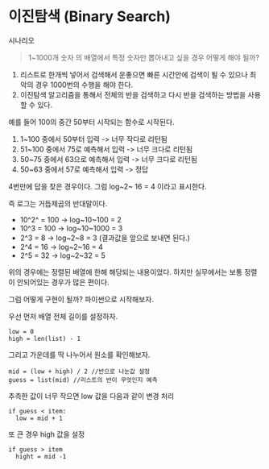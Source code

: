 # 이진탐색 \(Binary Search\)

시나리오

> 1~1000개 숫자 의 배열에서 특정 숫자만 뽑아내고 싶을 경우 어떻게 해야 될까?

1. 리스트로 한개씩 넣어서 검색해서 운좋으면 빠른 시간안에 검색이 될 수 있으나 최악의 경우 1000번의 수행을 해야 한다. 
2. 이진탐색 알고리즘을 통해서 전체의 반을 검색하고 다시 반을 검색하는 방법을 사용할 수 있다. 

예를 들어 100의 중간 50부터 시작되는 함수로 시작된다.

1. 1~100 중에서 50부터 입력 -&gt; 너무 작다로 리턴됨
2. 51~100 중에서 75로 예측해서 입력 -&gt; 너무 크다로 리턴됨
3. 50~75 중에서 63으로 예측해서 입력 -&gt; 너무 크다로 리턴됨
4. 50~63 중에서 57로 예측해서 입력 -&gt; 정답

4번만에 답을 찾은 경우이다. 그럼 log~2~ 16 = 4 이라고 표시한다.

즉 로그는 거듭제곱의 반대말이다.

* 10^2^ = 100 -&gt; log~10~100 = 2
* 10^3 = 100 -&gt; log~10~1000 = 3
* 2^3 = 8 -&gt; log~2~8 = 3 \(결과값을 앞으로 보내면 된다.\)
* 2^4 = 16 -&gt; log~2~16 = 4
* 2^5 = 32 -&gt; log~2~32 = 5

위의 경우에는 정렬된 배열에 한해 해당되는 내용이었다. 하지만 실무에서는 보통 정렬이 안되어있는 경우가 많은 편이다. 

그럼 어떻게 구현이 될까? 파이썬으로 시작해보자. 

우선 먼저 배열 전체 길이를 설정하자. 

```
low = 0
high = len(list) - 1
```

그리고 가운데를 딱 나누어서 원소를 확인해보자. 

```
mid = (low + high) / 2 //반으로 나눈값 설정
guess = list(mid) //리스트의 반이 무엇인지 예측
```

추측한 값이 너무 작으면 low 값을 다음과 같이 변경 처리

```
if guess < item:
  low = mid + 1
```

또 큰 경우 high 값을 설정

```
if guess > item
  hight = mid -1
```



